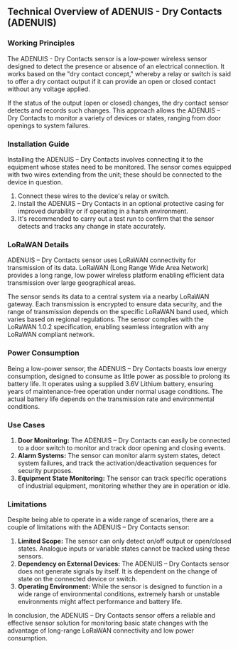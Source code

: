 ## Technical Overview of ADENUIS - Dry Contacts (ADENUIS)

### Working Principles
The ADENUIS - Dry Contacts sensor is a low-power wireless sensor designed to detect the presence or absence of an electrical connection. It works based on the "dry contact concept," whereby a relay or switch is said to offer a dry contact output if it can provide an open or closed contact without any voltage applied.

If the status of the output (open or closed) changes, the dry contact sensor detects and records such changes. This approach allows the ADENUIS – Dry Contacts to monitor a variety of devices or states, ranging from door openings to system failures.

### Installation Guide
Installing the ADENUIS – Dry Contacts involves connecting it to the equipment whose states need to be monitored. The sensor comes equipped with two wires extending from the unit; these should be connected to the device in question. 

1. Connect these wires to the device's relay or switch.
2. Install the ADENUIS – Dry Contacts in an optional protective casing for improved durability or if operating in a harsh environment.
3. It's recommended to carry out a test run to confirm that the sensor detects and tracks any change in state accurately.

### LoRaWAN Details
ADENUIS – Dry Contacts sensor uses LoRaWAN connectivity for transmission of its data. LoRaWAN (Long Range Wide Area Network) provides a long range, low power wireless platform enabling efficient data transmission over large geographical areas. 

The sensor sends its data to a central system via a nearby LoRaWAN gateway. Each transmission is encrypted to ensure data security, and the range of transmission depends on the specific LoRaWAN band used, which varies based on regional regulations. The sensor complies with the LoRaWAN 1.0.2 specification, enabling seamless integration with any LoRaWAN compliant network.

### Power Consumption
Being a low-power sensor, the ADENUIS – Dry Contacts boasts low energy consumption, designed to consume as little power as possible to prolong its battery life. It operates using a supplied 3.6V Lithium battery, ensuring years of maintenance-free operation under normal usage conditions. The actual battery life depends on the transmission rate and environmental conditions.

### Use Cases
1. **Door Monitoring:** The ADENUIS – Dry Contacts can easily be connected to a door switch to monitor and track door opening and closing events.
2. **Alarm Systems:** The sensor can monitor alarm system states, detect system failures, and track the activation/deactivation sequences for security purposes.
3. **Equipment State Monitoring:** The sensor can track specific operations of industrial equipment, monitoring whether they are in operation or idle.

### Limitations
Despite being able to operate in a wide range of scenarios, there are a couple of limitations with the ADENUIS – Dry Contacts sensor:

1. **Limited Scope:** The sensor can only detect on/off output or open/closed states. Analogue inputs or variable states cannot be tracked using these sensors.
2. **Dependency on External Devices:** The ADENUIS – Dry Contacts sensor does not generate signals by itself. It is dependent on the change of state on the connected device or switch.
3. **Operating Environment:** While the sensor is designed to function in a wide range of environmental conditions, extremely harsh or unstable environments might affect performance and battery life.

In conclusion, the ADENUIS – Dry Contacts sensor offers a reliable and effective sensor solution for monitoring basic state changes with the advantage of long-range LoRaWAN connectivity and low power consumption.